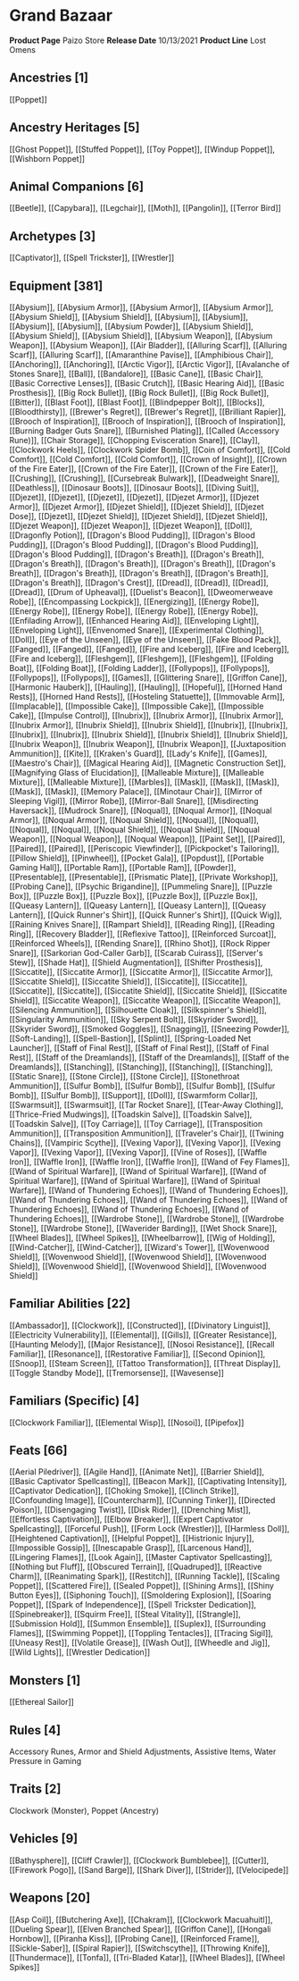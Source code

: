 ﻿---
id: '100'
name: Grand Bazaar
rarity: Common
source: null
trait: null
type: Source

---
# Grand Bazaar

**Product Page** Paizo Store
**Release Date** 10/13/2021
**Product Line** Lost Omens

## Ancestries [1]

[[Poppet]]

## Ancestry Heritages [5]

[[Ghost Poppet]], [[Stuffed Poppet]], [[Toy Poppet]], [[Windup Poppet]], [[Wishborn Poppet]]

## Animal Companions [6]

[[Beetle]], [[Capybara]], [[Legchair]], [[Moth]], [[Pangolin]], [[Terror Bird]]

## Archetypes [3]

[[Captivator]], [[Spell Trickster]], [[Wrestler]]

## Equipment [381]

[[Abysium]], [[Abysium Armor]], [[Abysium Armor]], [[Abysium Armor]], [[Abysium Shield]], [[Abysium Shield]], [[Abysium]], [[Abysium]], [[Abysium]], [[Abysium]], [[Abysium Powder]], [[Abysium Shield]], [[Abysium Shield]], [[Abysium Shield]], [[Abysium Weapon]], [[Abysium Weapon]], [[Abysium Weapon]], [[Air Bladder]], [[Alluring Scarf]], [[Alluring Scarf]], [[Alluring Scarf]], [[Amaranthine Pavise]], [[Amphibious Chair]], [[Anchoring]], [[Anchoring]], [[Arctic Vigor]], [[Arctic Vigor]], [[Avalanche of Stones Snare]], [[Ball]], [[Bandalore]], [[Basic Cane]], [[Basic Chair]], [[Basic Corrective Lenses]], [[Basic Crutch]], [[Basic Hearing Aid]], [[Basic Prosthesis]], [[Big Rock Bullet]], [[Big Rock Bullet]], [[Big Rock Bullet]], [[Bitter]], [[Blast Foot]], [[Blast Foot]], [[Blindpepper Bolt]], [[Blocks]], [[Bloodthirsty]], [[Brewer's Regret]], [[Brewer's Regret]], [[Brilliant Rapier]], [[Brooch of Inspiration]], [[Brooch of Inspiration]], [[Brooch of Inspiration]], [[Burning Badger Guts Snare]], [[Burnished Plating]], [[Called (Accessory Rune)]], [[Chair Storage]], [[Chopping Evisceration Snare]], [[Clay]], [[Clockwork Heels]], [[Clockwork Spider Bomb]], [[Coin of Comfort]], [[Cold Comfort]], [[Cold Comfort]], [[Cold Comfort]], [[Crown of Insight]], [[Crown of the Fire Eater]], [[Crown of the Fire Eater]], [[Crown of the Fire Eater]], [[Crushing]], [[Crushing]], [[Cursebreak Bulwark]], [[Deadweight Snare]], [[Deathless]], [[Dinosaur Boots]], [[Dinosaur Boots]], [[Diving Suit]], [[Djezet]], [[Djezet]], [[Djezet]], [[Djezet]], [[Djezet Armor]], [[Djezet Armor]], [[Djezet Armor]], [[Djezet Shield]], [[Djezet Shield]], [[Djezet Dose]], [[Djezet]], [[Djezet Shield]], [[Djezet Shield]], [[Djezet Shield]], [[Djezet Weapon]], [[Djezet Weapon]], [[Djezet Weapon]], [[Doll]], [[Dragonfly Potion]], [[Dragon's Blood Pudding]], [[Dragon's Blood Pudding]], [[Dragon's Blood Pudding]], [[Dragon's Blood Pudding]], [[Dragon's Blood Pudding]], [[Dragon's Breath]], [[Dragon's Breath]], [[Dragon's Breath]], [[Dragon's Breath]], [[Dragon's Breath]], [[Dragon's Breath]], [[Dragon's Breath]], [[Dragon's Breath]], [[Dragon's Breath]], [[Dragon's Breath]], [[Dragon's Crest]], [[Dread]], [[Dread]], [[Dread]], [[Dread]], [[Drum of Upheaval]], [[Duelist's Beacon]], [[Dweomerweave Robe]], [[Encompassing Lockpick]], [[Energizing]], [[Energy Robe]], [[Energy Robe]], [[Energy Robe]], [[Energy Robe]], [[Energy Robe]], [[Enfilading Arrow]], [[Enhanced Hearing Aid]], [[Enveloping Light]], [[Enveloping Light]], [[Envenomed Snare]], [[Experimental Clothing]], [[Doll]], [[Eye of the Unseen]], [[Eye of the Unseen]], [[Fake Blood Pack]], [[Fanged]], [[Fanged]], [[Fanged]], [[Fire and Iceberg]], [[Fire and Iceberg]], [[Fire and Iceberg]], [[Fleshgem]], [[Fleshgem]], [[Fleshgem]], [[Folding Boat]], [[Folding Boat]], [[Folding Ladder]], [[Follypops]], [[Follypops]], [[Follypops]], [[Follypops]], [[Games]], [[Glittering Snare]], [[Griffon Cane]], [[Harmonic Hauberk]], [[Hauling]], [[Hauling]], [[Hopeful]], [[Horned Hand Rests]], [[Horned Hand Rests]], [[Hosteling Statuette]], [[Immovable Arm]], [[Implacable]], [[Impossible Cake]], [[Impossible Cake]], [[Impossible Cake]], [[Impulse Control]], [[Inubrix]], [[Inubrix Armor]], [[Inubrix Armor]], [[Inubrix Armor]], [[Inubrix Shield]], [[Inubrix Shield]], [[Inubrix]], [[Inubrix]], [[Inubrix]], [[Inubrix]], [[Inubrix Shield]], [[Inubrix Shield]], [[Inubrix Shield]], [[Inubrix Weapon]], [[Inubrix Weapon]], [[Inubrix Weapon]], [[Juxtaposition Ammunition]], [[Kite]], [[Kraken's Guard]], [[Lady's Knife]], [[Games]], [[Maestro's Chair]], [[Magical Hearing Aid]], [[Magnetic Construction Set]], [[Magnifying Glass of Elucidation]], [[Malleable Mixture]], [[Malleable Mixture]], [[Malleable Mixture]], [[Marbles]], [[Mask]], [[Mask]], [[Mask]], [[Mask]], [[Mask]], [[Memory Palace]], [[Minotaur Chair]], [[Mirror of Sleeping Vigil]], [[Mirror Robe]], [[Mirror-Ball Snare]], [[Misdirecting Haversack]], [[Mudrock Snare]], [[Noqual]], [[Noqual Armor]], [[Noqual Armor]], [[Noqual Armor]], [[Noqual Shield]], [[Noqual]], [[Noqual]], [[Noqual]], [[Noqual]], [[Noqual Shield]], [[Noqual Shield]], [[Noqual Weapon]], [[Noqual Weapon]], [[Noqual Weapon]], [[Paint Set]], [[Paired]], [[Paired]], [[Paired]], [[Periscopic Viewfinder]], [[Pickpocket's Tailoring]], [[Pillow Shield]], [[Pinwheel]], [[Pocket Gala]], [[Popdust]], [[Portable Gaming Hall]], [[Portable Ram]], [[Portable Ram]], [[Powder]], [[Presentable]], [[Presentable]], [[Prismatic Plate]], [[Private Workshop]], [[Probing Cane]], [[Psychic Brigandine]], [[Pummeling Snare]], [[Puzzle Box]], [[Puzzle Box]], [[Puzzle Box]], [[Puzzle Box]], [[Puzzle Box]], [[Queasy Lantern]], [[Queasy Lantern]], [[Queasy Lantern]], [[Queasy Lantern]], [[Quick Runner's Shirt]], [[Quick Runner's Shirt]], [[Quick Wig]], [[Raining Knives Snare]], [[Rampart Shield]], [[Reading Ring]], [[Reading Ring]], [[Recovery Bladder]], [[Reflexive Tattoo]], [[Reinforced Surcoat]], [[Reinforced Wheels]], [[Rending Snare]], [[Rhino Shot]], [[Rock Ripper Snare]], [[Sarkorian God-Caller Garb]], [[Scarab Cuirass]], [[Server's Stew]], [[Shade Hat]], [[Shield Augmentation]], [[Shifter Prosthesis]], [[Siccatite]], [[Siccatite Armor]], [[Siccatite Armor]], [[Siccatite Armor]], [[Siccatite Shield]], [[Siccatite Shield]], [[Siccatite]], [[Siccatite]], [[Siccatite]], [[Siccatite]], [[Siccatite Shield]], [[Siccatite Shield]], [[Siccatite Shield]], [[Siccatite Weapon]], [[Siccatite Weapon]], [[Siccatite Weapon]], [[Silencing Ammunition]], [[Silhouette Cloak]], [[Silkspinner's Shield]], [[Singularity Ammunition]], [[Sky Serpent Bolt]], [[Skyrider Sword]], [[Skyrider Sword]], [[Smoked Goggles]], [[Snagging]], [[Sneezing Powder]], [[Soft-Landing]], [[Spell-Bastion]], [[Splint]], [[Spring-Loaded Net Launcher]], [[Staff of Final Rest]], [[Staff of Final Rest]], [[Staff of Final Rest]], [[Staff of the Dreamlands]], [[Staff of the Dreamlands]], [[Staff of the Dreamlands]], [[Stanching]], [[Stanching]], [[Stanching]], [[Stanching]], [[Static Snare]], [[Stone Circle]], [[Stone Circle]], [[Stonethroat Ammunition]], [[Sulfur Bomb]], [[Sulfur Bomb]], [[Sulfur Bomb]], [[Sulfur Bomb]], [[Sulfur Bomb]], [[Support]], [[Doll]], [[Swarmform Collar]], [[Swarmsuit]], [[Swarmsuit]], [[Tar Rocket Snare]], [[Tear-Away Clothing]], [[Thrice-Fried Mudwings]], [[Toadskin Salve]], [[Toadskin Salve]], [[Toadskin Salve]], [[Toy Carriage]], [[Toy Carriage]], [[Transposition Ammunition]], [[Transposition Ammunition]], [[Traveler's Chair]], [[Twining Chains]], [[Vampiric Scythe]], [[Vexing Vapor]], [[Vexing Vapor]], [[Vexing Vapor]], [[Vexing Vapor]], [[Vexing Vapor]], [[Vine of Roses]], [[Waffle Iron]], [[Waffle Iron]], [[Waffle Iron]], [[Waffle Iron]], [[Wand of Fey Flames]], [[Wand of Spiritual Warfare]], [[Wand of Spiritual Warfare]], [[Wand of Spiritual Warfare]], [[Wand of Spiritual Warfare]], [[Wand of Spiritual Warfare]], [[Wand of Thundering Echoes]], [[Wand of Thundering Echoes]], [[Wand of Thundering Echoes]], [[Wand of Thundering Echoes]], [[Wand of Thundering Echoes]], [[Wand of Thundering Echoes]], [[Wand of Thundering Echoes]], [[Wardrobe Stone]], [[Wardrobe Stone]], [[Wardrobe Stone]], [[Wardrobe Stone]], [[Waverider Barding]], [[Wet Shock Snare]], [[Wheel Blades]], [[Wheel Spikes]], [[Wheelbarrow]], [[Wig of Holding]], [[Wind-Catcher]], [[Wind-Catcher]], [[Wizard's Tower]], [[Wovenwood Shield]], [[Wovenwood Shield]], [[Wovenwood Shield]], [[Wovenwood Shield]], [[Wovenwood Shield]], [[Wovenwood Shield]], [[Wovenwood Shield]]

## Familiar Abilities [22]

[[Ambassador]], [[Clockwork]], [[Constructed]], [[Divinatory Linguist]], [[Electricity Vulnerability]], [[Elemental]], [[Gills]], [[Greater Resistance]], [[Haunting Melody]], [[Major Resistance]], [[Nosoi Resistance]], [[Recall Familiar]], [[Resonance]], [[Restorative Familiar]], [[Second Opinion]], [[Snoop]], [[Steam Screen]], [[Tattoo Transformation]], [[Threat Display]], [[Toggle Standby Mode]], [[Tremorsense]], [[Wavesense]]

## Familiars (Specific) [4]

[[Clockwork Familiar]], [[Elemental Wisp]], [[Nosoi]], [[Pipefox]]

## Feats [66]

[[Aerial Piledriver]], [[Agile Hand]], [[Animate Net]], [[Barrier Shield]], [[Basic Captivator Spellcasting]], [[Beacon Mark]], [[Captivating Intensity]], [[Captivator Dedication]], [[Choking Smoke]], [[Clinch Strike]], [[Confounding Image]], [[Countercharm]], [[Cunning Tinker]], [[Directed Poison]], [[Disengaging Twist]], [[Disk Rider]], [[Drenching Mist]], [[Effortless Captivation]], [[Elbow Breaker]], [[Expert Captivator Spellcasting]], [[Forceful Push]], [[Form Lock (Wrestler)]], [[Harmless Doll]], [[Heightened Captivation]], [[Helpful Poppet]], [[Histrionic Injury]], [[Impossible Gossip]], [[Inescapable Grasp]], [[Larcenous Hand]], [[Lingering Flames]], [[Look Again]], [[Master Captivator Spellcasting]], [[Nothing but Fluff]], [[Obscured Terrain]], [[Quadruped]], [[Reactive Charm]], [[Reanimating Spark]], [[Restitch]], [[Running Tackle]], [[Scaling Poppet]], [[Scattered Fire]], [[Sealed Poppet]], [[Shining Arms]], [[Shiny Button Eyes]], [[Siphoning Touch]], [[Smoldering Explosion]], [[Soaring Poppet]], [[Spark of Independence]], [[Spell Trickster Dedication]], [[Spinebreaker]], [[Squirm Free]], [[Steal Vitality]], [[Strangle]], [[Submission Hold]], [[Summon Ensemble]], [[Suplex]], [[Surrounding Flames]], [[Swimming Poppet]], [[Toppling Tentacles]], [[Tracing Sigil]], [[Uneasy Rest]], [[Volatile Grease]], [[Wash Out]], [[Wheedle and Jig]], [[Wild Lights]], [[Wrestler Dedication]]

## Monsters [1]

[[Ethereal Sailor]]

## Rules [4]

Accessory Runes, Armor and Shield Adjustments, Assistive Items, Water Pressure in Gaming

## Traits [2]

Clockwork (Monster), Poppet (Ancestry)

## Vehicles [9]

[[Bathysphere]], [[Cliff Crawler]], [[Clockwork Bumblebee]], [[Cutter]], [[Firework Pogo]], [[Sand Barge]], [[Shark Diver]], [[Strider]], [[Velocipede]]

## Weapons [20]

[[Asp Coil]], [[Butchering Axe]], [[Chakram]], [[Clockwork Macuahuitl]], [[Dueling Spear]], [[Elven Branched Spear]], [[Griffon Cane]], [[Hongali Hornbow]], [[Piranha Kiss]], [[Probing Cane]], [[Reinforced Frame]], [[Sickle-Saber]], [[Spiral Rapier]], [[Switchscythe]], [[Throwing Knife]], [[Thundermace]], [[Tonfa]], [[Tri-Bladed Katar]], [[Wheel Blades]], [[Wheel Spikes]]